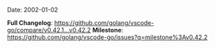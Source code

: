 Date: 2002-01-02

**Full Changelog**: https://github.com/golang/vscode-go/compare/v0.42.1...v0.42.2
**Milestone**: https://github.com/golang/vscode-go/issues?q=milestone%3Av0.42.2
